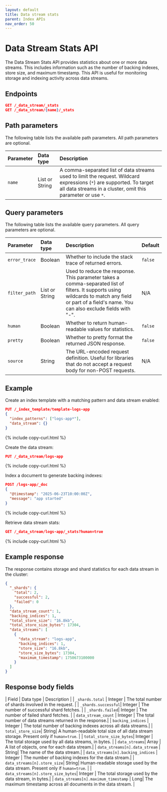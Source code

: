 ```yaml
---
layout: default
title: Data stream stats
parent: Index APIs
nav_order: 50
---
```


# Data Stream Stats API

The Data Stream Stats API provides statistics about one or more data streams. This includes information such as the number of backing indexes, store size, and maximum timestamp. This API is useful for monitoring storage and indexing activity across data streams.

## Endpoints
```json
GET /_data_stream/_stats
GET /_data_stream/{name}/_stats
```

## Path parameters

The following table lists the available path parameters. All path parameters are optional.

| Parameter | Data type | Description |
| :--- | :--- | :--- |
| `name` | List or String | A comma-separated list of data streams used to limit the request. Wildcard expressions (`*`) are supported. To target all data streams in a cluster, omit this parameter or use `*`. |

## Query parameters

The following table lists the available query parameters. All query parameters are optional.

| Parameter | Data type | Description | Default |
| :--- | :--- | :--- | :--- |
| `error_trace` | Boolean | Whether to include the stack trace of returned errors. | `false` |
| `filter_path` | List or String | Used to reduce the response. This parameter takes a comma-separated list of filters. It supports using wildcards to match any field or part of a field's name. You can also exclude fields with "-". | N/A |
| `human` | Boolean | Whether to return human-readable values for statistics. | `false` |
| `pretty` | Boolean | Whether to pretty format the returned JSON response. | `false` |
| `source` | String | The URL-encoded request definition. Useful for libraries that do not accept a request body for non-POST requests. | N/A |

## Example

Create an index template with a matching pattern and data stream enabled:

```json
PUT /_index_template/template-logs-app
{
  "index_patterns": ["logs-app*"],
  "data_stream": {}
}
```
{% include copy-curl.html %}

Create the data stream:

```json
PUT /_data_stream/logs-app
```
{% include copy-curl.html %}

Index a document to generate backing indexes:

```json
POST /logs-app/_doc
{
  "@timestamp": "2025-06-23T10:00:00Z",
  "message": "app started"
}
```
{% include copy-curl.html %}


Retrieve data stream stats:

```json
GET /_data_stream/logs-app/_stats?human=true
```
{% include copy-curl.html %}

## Example response

The response contains storage and shard statistics for each data stream in the cluster:

```json
{
  "_shards": {
    "total": 2,
    "successful": 2,
    "failed": 0
  },
  "data_stream_count": 1,
  "backing_indices": 1,
  "total_store_size": "16.8kb",
  "total_store_size_bytes": 17304,
  "data_streams": [
    {
      "data_stream": "logs-app",
      "backing_indices": 1,
      "store_size": "16.8kb",
      "store_size_bytes": 17304,
      "maximum_timestamp": 1750673100000
    }
  ]
}
```

## Response body fields

| Field | Data type | Description |
| `_shards.total` | Integer | The total number of shards involved in the request. |
| `_shards.successful`| Integer | The number of successful shard fetches. |
| `_shards.failed`| Integer | The number of failed shard fetches. |
| `data_stream_count` | Integer | The total number of data streams returned in the response.|
| `backing_indices` | Integer | The total number of backing indexes across all data streams.|
| `total_store_size`| String| A human-readable total size of all data stream storage. Present only if `human=true`. |
| `total_store_size_bytes`| Integer | The total storage used by all data streams, in bytes. |
| `data_streams`| Array | A list of objects, one for each data stream.|
| `data_streams[n].data_stream` | String| The name of the data stream.|
| `data_streams[n].backing_indices` | Integer | The number of backing indexes for the data stream.|
| `data_streams[n].store_size`| String| Human-readable storage used by the data stream. Present only if `human=true`. |
| `data_streams[n].store_size_bytes`| Integer | The total storage used by the data stream, in bytes.|
| `data_streams[n].maximum_timestamp` | Long| The maximum timestamp across all documents in the data stream. |

